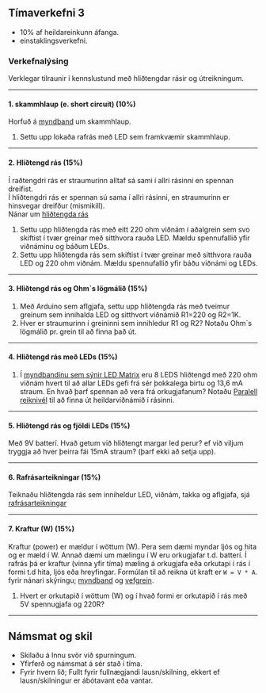 ## Tímaverkefni 3 
- 10% af heildareinkunn áfanga.
- einstaklingsverkefni.

### Verkefnalýsing
Verklegar tilraunir í kennslustund með hliðtengdar rásir og útreikningum. <br>

---

#### 1. skammhlaup (e. short circuit) (10%)
Horfuð á [myndband](https://www.youtube.com/watch?v=RjdyCXmDtb8&ab_channel=KidovatorsbyGyanLab) um skammhlaup.

1. Settu upp lokaða rafrás með LED sem framkvæmir skammhlaup.

---

#### 2. Hliðtengd rás (15%)
Í raðtengdri rás er straumurinn alltaf sá sami í allri rásinni en spennan dreifist. <br>
Í hliðtengdri rás er spennan sú sama í allri rásinni, en straumurinn er hinsvegar dreifður (mismikill). <br>
Nánar um [hliðtengda rás](https://github.com/VESM1VS/afangi/wiki/Rafeindat%C3%A6kni#hli%C3%B0tengd-r%C3%A1s) 

1. Settu upp hliðtengda rás með eitt 220 ohm viðnám í aðalgrein sem svo skiftist í tvær greinar með sitthvora rauða LED. Mældu spennufallið yfir viðnáminu og báðum LEDs.
1. Settu upp hliðtengda rás sem skiftist í tvær greinar með sitthvora rauða LED og 220 ohm viðnám. Mældu spennufallið yfir báðu viðnámi og LEDs.

---

#### 3. Hliðtengd rás og Ohm`s lögmálið (15%)

1. Með Arduino sem aflgjafa, settu upp hliðtengda rás með tveimur greinum sem innihalda LED og sitthvort viðnámið R1=220 og R2=1K.  
1. Hver er straumurinn í greininni sem innihledur R1 og R2? Notaðu Ohm`s lögmálið pr. grein til að finna það út.

<!--
1. Við viljum hafa 20mA straum fyrir hvora peruna. Hvert ætti viðnánmið að vera? _[Lausn](https://youtu.be/H69xDuon7vo?t=474)_
1. Núna ætlum við að vera með viðnám + led í sittvoru grein. Hver er straumurinn sem hvor peran fær? [myndband (að hliðtengingu)](https://youtu.be/G4lIo-MRSiY?list=PLJse9iV6Reqgy8sdjBwKDwihQdbSxbcNg&t=404).
-->

---

#### 4. Hliðtengd rás með LEDs (15%)
1. Í [myndbandinu sem sýnir LED Matrix](https://youtu.be/G4lIo-MRSiY?list=PLJse9iV6Reqgy8sdjBwKDwihQdbSxbcNg&t=412) eru 8 LEDS hliðtengd með 220 ohm viðnám hvert til að allar LEDs gefi frá sér þokkalega birtu og 13,6 mA straum. En hvað þarf spennan að vera frá orkugjafanum? Notaðu [Paralell reiknivél](https://www.digikey.com/en/resources/conversion-calculators/conversion-calculator-parallel-and-series-resistor) til að finna út heildarviðnámið í rásinni.

---

#### 5. Hliðtengd rás og fjöldi LEDs (15%)
Með 9V batterí. Hvað getum við hliðtengt margar led perur? ef við viljum tryggja að hver þeirra fái 15mA straum? (þarf ekki að setja upp).

---

#### 6. Rafrásarteikningar (15%)

Teiknaðu hliðtengda rás sem inniheldur LED, viðnám, takka og aflgjafa, sjá [rafrásarteikningar](https://github.com/VESM1VS/afangi/wiki/Rafeindat%C3%A6kni#rafr%C3%A1sarteikningar)

---

#### 7. Kraftur (W) (15%)
Kraftur (power) er mældur í wöttum (W). Pera sem dæmi myndar ljós og hita og er mæld í W. Annað dæmi um mælingu í W eru orkugjafar t.d. batterí. Í rafrás þá er kraftur (vinna yfir tíma) mæling á orkugjafa eða orkutapi í rás í formi t.d hita, ljós eða hreyfingar. Formúlan til að reikna út kraft er `W = V * A`. <br>
fyrir nánari skýringu; [myndband](https://www.youtube.com/watch?v=fQGjzxNY_mY&ab_channel=MichelvanBiezen) og  [vefgrein](https://www.electronics-tutorials.ws/dccircuits/dcp_2.html).

1. Hvert er orkutapið í wöttum (W) og í hvað formi er orkutapið í rás með 5V spennugjafa og 220R? 

---

## Námsmat og skil

- Skilaðu á Innu svör við spurningum.
- Yfirferð og námsmat á sér stað í tíma. 
- Fyrir hvern lið; Fullt fyrir fullnægjandi lausn/skilning, ekkert ef lausn/skilningur er ábótavant eða vantar. <br>

<!--
Eftirfarandi er metið í tíma útfrá verklegum tilraunum og skilningi nemanda:

1. Getur sett upp hliðtengda lokaða rás (viðnám, LEDS og takki) á breadboad. 
1. Þekkir muninn á raðtengdu og hliðtengdri rás m.t.t. straums og spennu. 
1. Getur teiknað einfalda raðtenga- og hliðtengda rás. 
1. Getur reiknað út kraft í wöttum (W=VI). 
-->

<!--
#### 1. Breytiviðnám til að stilla birtustig
Kláraðu All About LEDs frá [Revisiting Resistors](https://learn.adafruit.com/all-about-leds/revisiting-resistors) um vensl straums og spennu.
1. Svaraðu spurningunum.
-->
